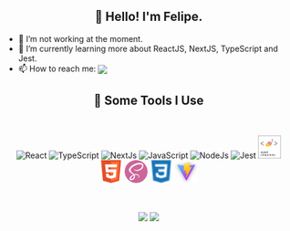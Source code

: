 <h2 align="center">👋 Hello! I'm Felipe.</h2>

- 🔭 I’m not working at the moment.
- 🌱 I’m currently learning more about ReactJS, NextJS, TypeScript and Jest.
- 📫 How to reach me: <a href="https://www.linkedin.com/in/felipe8297/" target="_blank"><img src="https://img.shields.io/badge/-LinkedIn-%230077B5?style=for-the-badge&logo=linkedin&logoColor=white" target="_blank" height="20" align="center"></a> 

<h2 align="center">🚀 Some Tools I Use</h2>
<br/>
<p align="center">
    <img src="https://cdn.jsdelivr.net/gh/devicons/devicon/icons/react/react-original.svg" width="40" height="40" alt="React"/>
    <img src="https://cdn.jsdelivr.net/gh/devicons/devicon/icons/typescript/typescript-plain.svg" width="40" height="40" alt="TypeScript"/>
    <img src="https://cdn.jsdelivr.net/gh/devicons/devicon/icons/nextjs/nextjs-original.svg" width="40" height="40" alt="NextJs"/>
    <img src="https://cdn.jsdelivr.net/gh/devicons/devicon/icons/javascript/javascript-original.svg" width="40" height="40" alt="JavaScript"/>
    <img src="https://cdn.jsdelivr.net/gh/devicons/devicon/icons/nodejs/nodejs-original.svg" width="40" height="40" alt="NodeJs"/>
    <img src="https://cdn.jsdelivr.net/gh/devicons/devicon/icons/jest/jest-plain.svg" width="40" height="40" alt="Jest"/>
    <img src="./assets/styled-components.png" alt="components" width="40" height="40" alt="Styled Components"/>
    <img src="./assets/html.png" alt="html" width="40" height="40" alt="HTML"/>
    <img src="./assets/sass.png" alt="sass" width="40" height="40" alt="Sass"/>
    <img src="./assets/css3.png" alt="css3" width="40" height="40" alt="CSS"/>
    <img src="./assets/vite.png" alt="vite" width="40" height="40" alt="ViteJs"/>  
</p>
<br>
<br>

<div align='center'>
  <img height="180em" src="https://github-readme-stats.vercel.app/api?username=felipe8297&show_icons=true&theme=blue-green&include_all_commits=true&count_private=true"/>
  <img height="180em" src="https://github-readme-stats.vercel.app/api/top-langs/?username=felipe8297&layout=compact&langs_count=7&theme=blue-green"/>
</div>

